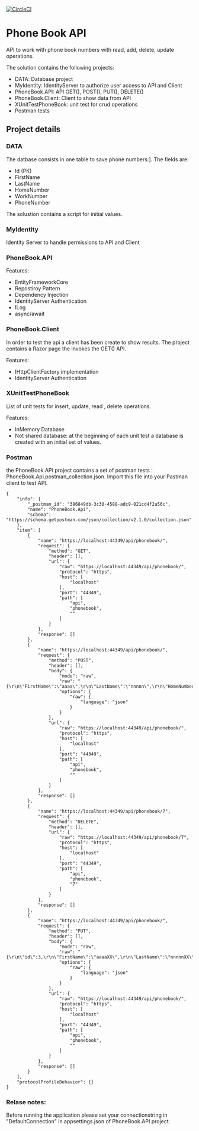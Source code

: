 [![CircleCI](https://circleci.com/gh/skepee/PhoneBook.Api/tree/master.svg?style=shield)](https://circleci.com/gh/skepee/PhoneBook.Api/tree/master)

# Phone Book API

API to work with phone book numbers with read, add, delete, update operations.

The solution contains the following projects:

* DATA: Database project
* MyIdentity: IdentityServer to authorize user access to API and Client
* PhoneBook.API: API GET(), POST(), PUT(), DELETE()
* PhoneBook.Client: Client to show data from API
* XUnitTestPhoneBook: unit test for crud operations 
* Postman tests


## Project details

### DATA

The datbase consists in one table to save phone numbers:]. The fields are:

* Id (PK)
* FirstName
* LastName
* HomeNumber
* WorkNumber
* PhoneNumber

The solustion contains a script for initial values.


### MyIdentity 
 Identity Server to handle permissions to API and Client

 
### PhoneBook.API
Features:
* EntityFrameworkCore
* Repostiroy Pattern
* Dependency Injection
* IdentityServer Authentication
* ILog
* async/await


### PhoneBook.Client
In order to test the api a client has been create to show results. The project contains a Razor page the invokes the GET() API.

Features:
* IHttpClientFactory implementation
* IdentityServer Authentication
 

### XUnitTestPhoneBook
List of unit tests for insert, update, read , delete operations.

Features: 
* InMemory Database
* Not shared database: at the beginning of each unit test a database is created with an initial set of values.


### Postman
the PhoneBook.API project contains a set of postman tests : PhoneBook.Api.postman_collection.json.
Import this file into your Pastman client to test API.


```
{
	"info": {
		"_postman_id": "386849db-3c30-4588-adc9-021cd4f2a56c",
		"name": "PhoneBook.Api",
		"schema": "https://schema.getpostman.com/json/collection/v2.1.0/collection.json"
	},
	"item": [
		{
			"name": "https://localhost:44349/api/phonebook/",
			"request": {
				"method": "GET",
				"header": [],
				"url": {
					"raw": "https://localhost:44349/api/phonebook/",
					"protocol": "https",
					"host": [
						"localhost"
					],
					"port": "44349",
					"path": [
						"api",
						"phonebook",
						""
					]
				}
			},
			"response": []
		},
		{
			"name": "https://localhost:44349/api/phonebook/",
			"request": {
				"method": "POST",
				"header": [],
				"body": {
					"mode": "raw",
					"raw": "{\r\n\"FirstName\":\"aaaa\",\r\n\"LastName\":\"nnnnn\",\r\n\"HomeNumber\":\"123456\",\r\n\"WorkNumber\":\"123457\",\r\n\"PhoneNumber\":\"123458\"\r\n}",
					"options": {
						"raw": {
							"language": "json"
						}
					}
				},
				"url": {
					"raw": "https://localhost:44349/api/phonebook/",
					"protocol": "https",
					"host": [
						"localhost"
					],
					"port": "44349",
					"path": [
						"api",
						"phonebook",
						""
					]
				}
			},
			"response": []
		},
		{
			"name": "https://localhost:44349/api/phonebook/7",
			"request": {
				"method": "DELETE",
				"header": [],
				"url": {
					"raw": "https://localhost:44349/api/phonebook/7",
					"protocol": "https",
					"host": [
						"localhost"
					],
					"port": "44349",
					"path": [
						"api",
						"phonebook",
						"7"
					]
				}
			},
			"response": []
		},
		{
			"name": "https://localhost:44349/api/phonebook/",
			"request": {
				"method": "PUT",
				"header": [],
				"body": {
					"mode": "raw",
					"raw": "{\r\n\"id\":3,\r\n\"FirstName\":\"aaaaXX\",\r\n\"LastName\":\"nnnnnXX\",\r\n\"HomeNumber\":\"123456XX\",\r\n\"WorkNumber\":\"123457XX\",\r\n\"PhoneNumber\":\"123458XX\"\r\n}",
					"options": {
						"raw": {
							"language": "json"
						}
					}
				},
				"url": {
					"raw": "https://localhost:44349/api/phonebook/",
					"protocol": "https",
					"host": [
						"localhost"
					],
					"port": "44349",
					"path": [
						"api",
						"phonebook",
						""
					]
				}
			},
			"response": []
		}
	],
	"protocolProfileBehavior": {}
}

```


### Relase notes:
Before running the application please set your connectionstring in "DefaultConnection" in appsettings.json of PhoneBook.API project.
